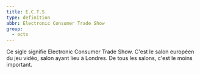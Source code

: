 ```yaml
---
title: E.C.T.S.
type: definition
abbr: Electronic Consumer Trade Show
group:
  - ects
---
```

Ce sigle signifie Electronic Consumer Trade Show. C'est le salon européen du jeu vidéo, salon ayant lieu à Londres. De tous les salons, c'est le moins important.
